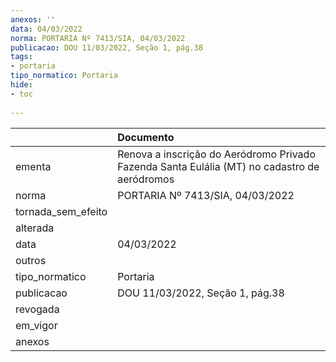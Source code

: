 ```yaml
---
anexos: ''
data: 04/03/2022
norma: PORTARIA Nº 7413/SIA, 04/03/2022
publicacao: DOU 11/03/2022, Seção 1, pág.38
tags:
- portaria
tipo_normatico: Portaria
hide: 
- toc 
 
---
```


|                    | Documento                                                                                    |
|:-------------------|:---------------------------------------------------------------------------------------------|
| ementa             | Renova a inscrição do Aeródromo Privado Fazenda Santa Eulália (MT) no cadastro de aeródromos |
| norma              | PORTARIA Nº 7413/SIA, 04/03/2022                                                             |
| tornada_sem_efeito |                                                                                              |
| alterada           |                                                                                              |
| data               | 04/03/2022                                                                                   |
| outros             |                                                                                              |
| tipo_normatico     | Portaria                                                                                     |
| publicacao         | DOU 11/03/2022, Seção 1, pág.38                                                              |
| revogada           |                                                                                              |
| em_vigor           |                                                                                              |
| anexos             |                                                                                              |